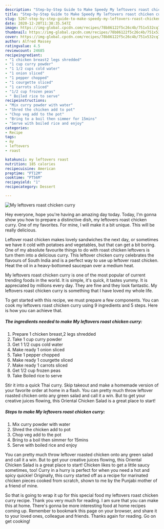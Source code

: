 ```yaml
---
description: "Step-by-Step Guide to Make Speedy My leftovers roast chicken curry"
title: "Step-by-Step Guide to Make Speedy My leftovers roast chicken curry"
slug: 5267-step-by-step-guide-to-make-speedy-my-leftovers-roast-chicken-curry
date: 2020-12-20T11:38:35.547Z
image: https://img-global.cpcdn.com/recipes/78b86122f5c26c4b/751x532cq70/my-leftovers-roast-chicken-curry-recipe-main-photo.jpg
thumbnail: https://img-global.cpcdn.com/recipes/78b86122f5c26c4b/751x532cq70/my-leftovers-roast-chicken-curry-recipe-main-photo.jpg
cover: https://img-global.cpcdn.com/recipes/78b86122f5c26c4b/751x532cq70/my-leftovers-roast-chicken-curry-recipe-main-photo.jpg
author: Alfred Massey
ratingvalue: 4.5
reviewcount: 24685
recipeingredient:
- "1 chicken breast2 legs shredded"
- "1 cup curry powder"
- "1 1/2 cups cold water"
- "1 onion sliced"
- "1 pepper chopped"
- "1 courgette sliced"
- "1 carrots sliced"
- "1/2 cup frozen peas"
- " Boiled rice to serve"
recipeinstructions:
- "Mix curry powder with water"
- "Shred the chicken add to pot"
- "Chop veg add to the pot"
- "Bring to a boil then simmer for 15mins"
- "Serve with boiled rice and enjoy"
categories:
- Recipe
tags:
- my
- leftovers
- roast

katakunci: my leftovers roast 
nutrition: 185 calories
recipecuisine: American
preptime: "PT12M"
cooktime: "PT56M"
recipeyield: "1"
recipecategory: Dessert

---
```



![My leftovers roast chicken curry](https://img-global.cpcdn.com/recipes/78b86122f5c26c4b/751x532cq70/my-leftovers-roast-chicken-curry-recipe-main-photo.jpg)

Hey everyone, hope you're having an amazing day today. Today, I'm gonna show you how to prepare a distinctive dish, my leftovers roast chicken curry. One of my favorites. For mine, I will make it a bit unique. This will be really delicious.

Leftover roast chicken makes lovely sandwiches the next day, or sometimes we have it cold with potatoes and vegetables, but that can get a bit boring. One of my absolute favourite things to do with roast chicken leftovers is turn them into a delicious curry. This leftover chicken curry celebrates the flavours of South India and is a perfect way to use up leftover roast chicken. Heat the oil in a heavy-bottomed saucepan over a medium heat.

My leftovers roast chicken curry is one of the most popular of current trending foods in the world. It is simple, it's quick, it tastes yummy. It is appreciated by millions every day. They are fine and they look fantastic. My leftovers roast chicken curry is something that I have loved my whole life.


To get started with this recipe, we must prepare a few components. You can cook my leftovers roast chicken curry using 9 ingredients and 5 steps. Here is how you can achieve that.

<!--inarticleads1-->

##### The ingredients needed to make My leftovers roast chicken curry:

1. Prepare 1 chicken breast,2 legs shredded
1. Take 1 cup curry powder
1. Get 1 1/2 cups cold water
1. Make ready 1 onion sliced
1. Take 1 pepper chopped
1. Make ready 1 courgette sliced
1. Make ready 1 carrots sliced
1. Get 1/2 cup frozen peas
1. Take  Boiled rice to serve


Stir it into a quick Thai curry. Skip takeout and make a homemade version of your favorite order at home in a flash. You can pretty much throw leftover roasted chicken onto any green salad and call it a win. But to get your creative juices flowing, this Oriental Chicken Salad is a great place to start! 

<!--inarticleads2-->

##### Steps to make My leftovers roast chicken curry:

1. Mix curry powder with water
1. Shred the chicken add to pot
1. Chop veg add to the pot
1. Bring to a boil then simmer for 15mins
1. Serve with boiled rice and enjoy


You can pretty much throw leftover roasted chicken onto any green salad and call it a win. But to get your creative juices flowing, this Oriental Chicken Salad is a great place to start! Chicken likes to get a little saucy sometimes, too! Curry in a hurry is perfect for when you need a hot and spicy quickie! Originally, this curry started off as a recipe for marinated chicken pieces cooked from scratch, shown to me by the Punjabi mother of a friend of mine. 

So that is going to wrap it up for this special food my leftovers roast chicken curry recipe. Thank you very much for reading. I am sure that you can make this at home. There's gonna be more interesting food at home recipes coming up. Remember to bookmark this page on your browser, and share it to your loved ones, colleague and friends. Thanks again for reading. Go on get cooking!

